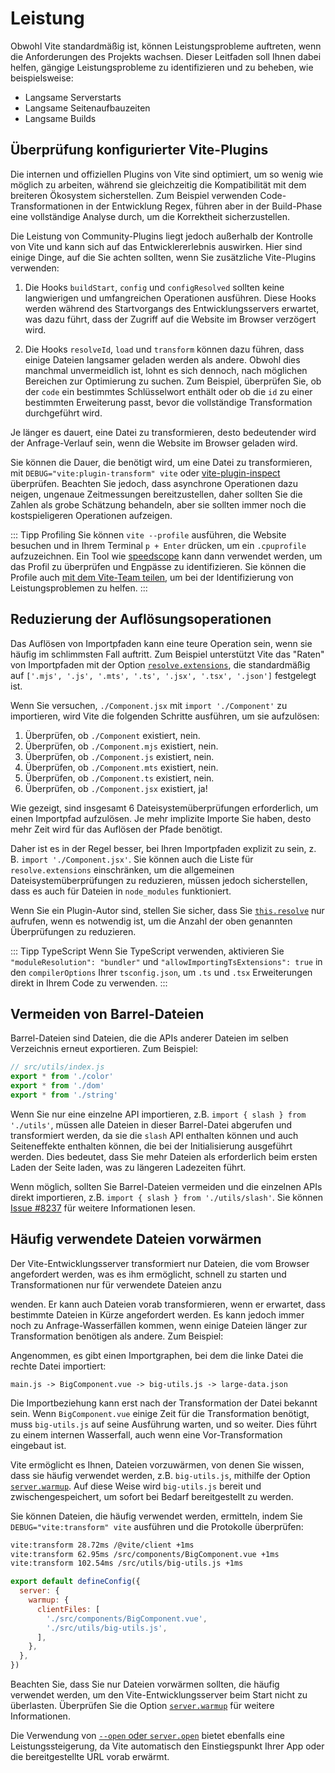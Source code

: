 # Leistung

Obwohl Vite standardmäßig ist, können Leistungsprobleme auftreten, wenn die Anforderungen des Projekts wachsen. Dieser Leitfaden soll Ihnen dabei helfen, gängige Leistungsprobleme zu identifizieren und zu beheben, wie beispielsweise:

- Langsame Serverstarts
- Langsame Seitenaufbauzeiten
- Langsame Builds

## Überprüfung konfigurierter Vite-Plugins

Die internen und offiziellen Plugins von Vite sind optimiert, um so wenig wie möglich zu arbeiten, während sie gleichzeitig die Kompatibilität mit dem breiteren Ökosystem sicherstellen. Zum Beispiel verwenden Code-Transformationen in der Entwicklung Regex, führen aber in der Build-Phase eine vollständige Analyse durch, um die Korrektheit sicherzustellen.

Die Leistung von Community-Plugins liegt jedoch außerhalb der Kontrolle von Vite und kann sich auf das Entwicklererlebnis auswirken. Hier sind einige Dinge, auf die Sie achten sollten, wenn Sie zusätzliche Vite-Plugins verwenden:

1. Die Hooks `buildStart`, `config` und `configResolved` sollten keine langwierigen und umfangreichen Operationen ausführen. Diese Hooks werden während des Startvorgangs des Entwicklungsservers erwartet, was dazu führt, dass der Zugriff auf die Website im Browser verzögert wird.

2. Die Hooks `resolveId`, `load` und `transform` können dazu führen, dass einige Dateien langsamer geladen werden als andere. Obwohl dies manchmal unvermeidlich ist, lohnt es sich dennoch, nach möglichen Bereichen zur Optimierung zu suchen. Zum Beispiel, überprüfen Sie, ob der `code` ein bestimmtes Schlüsselwort enthält oder ob die `id` zu einer bestimmten Erweiterung passt, bevor die vollständige Transformation durchgeführt wird.

Je länger es dauert, eine Datei zu transformieren, desto bedeutender wird der Anfrage-Verlauf sein, wenn die Website im Browser geladen wird.

Sie können die Dauer, die benötigt wird, um eine Datei zu transformieren, mit `DEBUG="vite:plugin-transform" vite` oder [vite-plugin-inspect](https://github.com/antfu/vite-plugin-inspect) überprüfen. Beachten Sie jedoch, dass asynchrone Operationen dazu neigen, ungenaue Zeitmessungen bereitzustellen, daher sollten Sie die Zahlen als grobe Schätzung behandeln, aber sie sollten immer noch die kostspieligeren Operationen aufzeigen.

::: Tipp Profiling
Sie können `vite --profile` ausführen, die Website besuchen und in Ihrem Terminal `p + Enter` drücken, um ein `.cpuprofile` aufzuzeichnen. Ein Tool wie [speedscope](https://www.speedscope.app) kann dann verwendet werden, um das Profil zu überprüfen und Engpässe zu identifizieren. Sie können die Profile auch [mit dem Vite-Team teilen](https://chat.vitejs.dev), um bei der Identifizierung von Leistungsproblemen zu helfen.
:::

## Reduzierung der Auflösungsoperationen

Das Auflösen von Importpfaden kann eine teure Operation sein, wenn sie häufig im schlimmsten Fall auftritt. Zum Beispiel unterstützt Vite das "Raten" von Importpfaden mit der Option [`resolve.extensions`](/config/shared-options.md#resolve-extensions), die standardmäßig auf `['.mjs', '.js', '.mts', '.ts', '.jsx', '.tsx', '.json']` festgelegt ist.

Wenn Sie versuchen, `./Component.jsx` mit `import './Component'` zu importieren, wird Vite die folgenden Schritte ausführen, um sie aufzulösen:

1. Überprüfen, ob `./Component` existiert, nein.
2. Überprüfen, ob `./Component.mjs` existiert, nein.
3. Überprüfen, ob `./Component.js` existiert, nein.
4. Überprüfen, ob `./Component.mts` existiert, nein.
5. Überprüfen, ob `./Component.ts` existiert, nein.
6. Überprüfen, ob `./Component.jsx` existiert, ja!

Wie gezeigt, sind insgesamt 6 Dateisystemüberprüfungen erforderlich, um einen Importpfad aufzulösen. Je mehr implizite Importe Sie haben, desto mehr Zeit wird für das Auflösen der Pfade benötigt.

Daher ist es in der Regel besser, bei Ihren Importpfaden explizit zu sein, z. B. `import './Component.jsx'`. Sie können auch die Liste für `resolve.extensions` einschränken, um die allgemeinen Dateisystemüberprüfungen zu reduzieren, müssen jedoch sicherstellen, dass es auch für Dateien in `node_modules` funktioniert.

Wenn Sie ein Plugin-Autor sind, stellen Sie sicher, dass Sie [`this.resolve`](https://rollupjs.org/plugin-development/#this-resolve) nur aufrufen, wenn es notwendig ist, um die Anzahl der oben genannten Überprüfungen zu reduzieren.

::: Tipp TypeScript
Wenn Sie TypeScript verwenden, aktivieren Sie `"moduleResolution": "bundler"` und `"allowImportingTsExtensions": true` in den `compilerOptions` Ihrer `tsconfig.json`, um `.ts` und `.tsx` Erweiterungen direkt in Ihrem Code zu verwenden.
:::

## Vermeiden von Barrel-Dateien

Barrel-Dateien sind Dateien, die die APIs anderer Dateien im selben Verzeichnis erneut exportieren. Zum Beispiel:

```js
// src/utils/index.js
export * from './color'
export * from './dom'
export * from './string'
```

Wenn Sie nur eine einzelne API importieren, z.B. `import { slash } from './utils'`, müssen alle Dateien in dieser Barrel-Datei abgerufen und transformiert werden, da sie die `slash` API enthalten können und auch Seiteneffekte enthalten können, die bei der Initialisierung ausgeführt werden. Dies bedeutet, dass Sie mehr Dateien als erforderlich beim ersten Laden der Seite laden, was zu längeren Ladezeiten führt.

Wenn möglich, sollten Sie Barrel-Dateien vermeiden und die einzelnen APIs direkt importieren, z.B. `import { slash } from './utils/slash'`. Sie können [Issue #8237](https://github.com/vitejs/vite/issues/8237) für weitere Informationen lesen.

## Häufig verwendete Dateien vorwärmen

Der Vite-Entwicklungsserver transformiert nur Dateien, die vom Browser angefordert werden, was es ihm ermöglicht, schnell zu starten und Transformationen nur für verwendete Dateien anzu

wenden. Er kann auch Dateien vorab transformieren, wenn er erwartet, dass bestimmte Dateien in Kürze angefordert werden. Es kann jedoch immer noch zu Anfrage-Wasserfällen kommen, wenn einige Dateien länger zur Transformation benötigen als andere. Zum Beispiel:

Angenommen, es gibt einen Importgraphen, bei dem die linke Datei die rechte Datei importiert:

```
main.js -> BigComponent.vue -> big-utils.js -> large-data.json
```

Die Importbeziehung kann erst nach der Transformation der Datei bekannt sein. Wenn `BigComponent.vue` einige Zeit für die Transformation benötigt, muss `big-utils.js` auf seine Ausführung warten, und so weiter. Dies führt zu einem internen Wasserfall, auch wenn eine Vor-Transformation eingebaut ist.

Vite ermöglicht es Ihnen, Dateien vorzuwärmen, von denen Sie wissen, dass sie häufig verwendet werden, z.B. `big-utils.js`, mithilfe der Option [`server.warmup`](/config/server-options.md#server-warmup). Auf diese Weise wird `big-utils.js` bereit und zwischengespeichert, um sofort bei Bedarf bereitgestellt zu werden.

Sie können Dateien, die häufig verwendet werden, ermitteln, indem Sie `DEBUG="vite:transform" vite` ausführen und die Protokolle überprüfen:

```bash
vite:transform 28.72ms /@vite/client +1ms
vite:transform 62.95ms /src/components/BigComponent.vue +1ms
vite:transform 102.54ms /src/utils/big-utils.js +1ms
```

```js
export default defineConfig({
  server: {
    warmup: {
      clientFiles: [
        './src/components/BigComponent.vue',
        './src/utils/big-utils.js',
      ],
    },
  },
})
```

Beachten Sie, dass Sie nur Dateien vorwärmen sollten, die häufig verwendet werden, um den Vite-Entwicklungsserver beim Start nicht zu überlasten. Überprüfen Sie die Option [`server.warmup`](/config/server-options.md#server-warmup) für weitere Informationen.

Die Verwendung von [`--open` oder `server.open`](/config/server-options.html#server-open) bietet ebenfalls eine Leistungssteigerung, da Vite automatisch den Einstiegspunkt Ihrer App oder die bereitgestellte URL vorab erwärmt.
